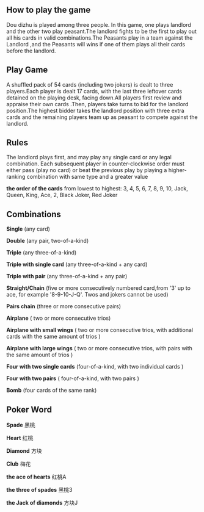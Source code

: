 ## How to play the game ##
  Dou dizhu is played among three people. In this game, one plays landlord and the other two play peasant.The landlord fights to be the first to play out all his cards in valid combinations.The Peasants play in a team against the Landlord ,and the Peasants  will wins if one of them plays all their cards before the landlord.
## Play Game ##
A shuffled pack of 54 cards (including two jokers) is dealt to three players.Each player is dealt 17 cards, with the last three leftover cards detained on the playing desk, facing down.All players first review and appraise their own cards .Then, players take turns to bid for the landlord position.The highest bidder takes the landlord position with three extra cards and the remaining players team up as peasant to compete against the landlord.

## Rules ##
The landlord plays first, and may play any single card or any legal combination. Each subsequent player in counter-clockwise order must either pass (play no card) or beat the previous play by playing a higher-ranking combination with same type and a greater value


**the order of the cards** from lowest to highest: 3, 4, 5, 6, 7, 8, 9, 10, Jack, Queen, King, Ace, 2, Black Joker, Red Joker

## Combinations ##
**Single** (any card)

**Double** (any pair, two-of-a-kind)

**Triple** (any three-of-a-kind)

**Triple with single card** (any three-of-a-kind + any card)

**Triple  with pair** (any three-of-a-kind + any pair)

**Straight/Chain** (five or more consecutively numbered card,from '3' up to ace, for example '8-9-10-J-Q'. Twos and jokers cannot be used)

**Pairs chain** (three or more consecutive pairs)

**Airplane** ( two or more consecutive trios)

**Airplane with small wings** ( two or more consecutive trios, with additional cards with the same amount of trios )

**Airplane with large wings** ( two or more consecutive trios, with pairs with the same amount of trios )

**Four with two single cards**  (four-of-a-kind, with two individual cards )

**Four with two pairs**  ( four-of-a-kind, with two pairs )

**Bomb** (four cards of the same rank)


## Poker Word ##

**Spade** 黑桃 

**Heart** 红桃

**Diamond** 方块

**Club** 梅花

**the ace of hearts** 红桃A

**the three of spades** 黑桃3

**the Jack of diamonds** 方块J